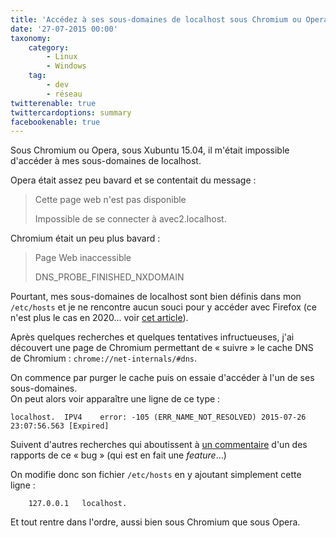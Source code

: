 ```yaml
---
title: 'Accédez à ses sous-domaines de localhost sous Chromium ou Opera'
date: '27-07-2015 00:00'
taxonomy:
    category:
        - Linux
        - Windows
    tag:
        - dev
        - réseau
twitterenable: true
twittercardoptions: summary
facebookenable: true
---
```


Sous Chromium ou Opera, sous Xubuntu 15.04, il m'était impossible d'accéder à mes sous-domaines de localhost.

Opera était assez peu bavard et se contentait du message&nbsp;:

> Cette page web n'est pas disponible
> 
> Impossible de se connecter à avec2.localhost.

Chromium était un peu plus bavard&nbsp;:

> Page Web inaccessible
> 
> DNS_PROBE_FINISHED_NXDOMAIN

Pourtant, mes sous-domaines de localhost sont bien définis dans mon `/etc/hosts` et je ne rencontre aucun souci pour y accéder avec Firefox (ce n'est plus le cas en 2020... voir [cet article](/blog/accedez-a-ses-sous-domaines-de-localhost-sous-firefox)).

Après quelques recherches et quelques tentatives infructueuses, j'ai découvert une page de Chromium permettant de &laquo;&nbsp;suivre&nbsp;&raquo; le cache DNS de Chromium&nbsp;: `chrome://net-internals/#dns`.

On commence par purger le cache puis on essaie d'accéder à l'un de ses sous-domaines.    
On peut alors voir apparaître une ligne de ce type&nbsp;:

```
localhost.	IPV4	error: -105 (ERR_NAME_NOT_RESOLVED)	2015-07-26 23:07:56.563 [Expired]
```

Suivent d'autres recherches qui aboutissent à [un commentaire](https://code.google.com/p/chromium/issues/detail?id=489973#c22) d'un des rapports de ce &laquo;&nbsp;bug&nbsp;&raquo; (qui est en fait une _feature_...)

On modifie donc son fichier `/etc/hosts` en y ajoutant simplement cette ligne&nbsp;:

```
	127.0.0.1 	localhost.
```

Et tout rentre dans l'ordre, aussi bien sous Chromium que sous Opera.